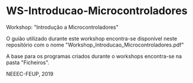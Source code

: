 # WS-Introducao-Microcontroladores
Workshop: "Introdução a Microcontroladores"

O guião utilizado durante este workshop encontra-se disponível neste repositório com o nome "Workshop_Introducao_Microcontroladores.pdf"

A base para os programas criados durante o workshops encontra-se na pasta "Ficheiros".

NEEEC-FEUP, 2019
